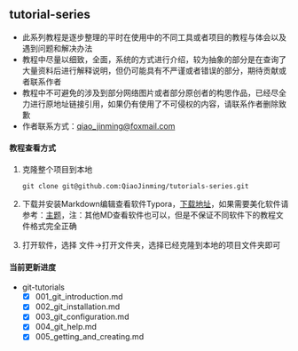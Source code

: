 ## tutorial-series
- 此系列教程是逐步整理的平时在使用中的不同工具或者项目的教程与体会以及遇到问题和解决办法
- 教程中尽量以细致，全面，系统的方式进行介绍，较为抽象的部分是在查询了大量资料后进行解释说明，但仍可能具有不严谨或者错误的部分，期待贡献或者联系作者
- 教程中不可避免的涉及到部分网络图片或者部分原创者的构思作品，已经尽全力进行原地址链接引用，如果仍有使用了不可侵权的内容，请联系作者删除致歉
- 作者联系方式：qiao_jinming@foxmail.com



#### 教程查看方式

1. 克隆整个项目到本地

   ```
   git clone git@github.com:QiaoJinming/tutorials-series.git
   ```

2. 下载并安装Markdown编辑查看软件Typora，[下载地址](https://www.typora.io/)，如果需要美化软件请参考：[主题](http://theme.typora.io/)，注：其他MD查看软件也可以，但是不保证不同软件下的教程文件格式完全正确

3. 打开软件，选择 文件->打开文件夹，选择已经克隆到本地的项目文件夹即可



#### 当前更新进度

- git-tutorials
  - [x] 001_git_introduction.md
  - [x] 002_git_installation.md
  - [x] 003_git_configuration.md
  - [x] 004_git_help.md
  - [x] 005_getting_and_creating.md